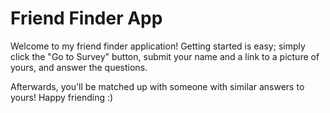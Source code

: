 # Friend Finder App

Welcome to my friend finder application! Getting started is easy; simply click the "Go to Survey" button, submit your name and a link to a picture of yours, and answer the questions.

Afterwards, you'll be matched up with someone with similar answers to yours! Happy friending :)
